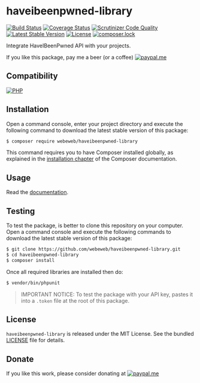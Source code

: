 haveibeenpwned-library
======================

[![Build Status](https://img.shields.io/github/actions/workflow/status/webeweb/haveibeenpwned-library/build.yml?style=flat-square)](https://github.com/webeweb/haveibeenpwned-library/actions)
[![Coverage Status](https://img.shields.io/coveralls/github/webeweb/haveibeenpwned-library/master.svg?style=flat-square)](https://coveralls.io/github/webeweb/haveibeenpwned-library?branch=master)
[![Scrutinizer Code Quality](https://img.shields.io/scrutinizer/quality/g/webeweb/haveibeenpwned-library/master.svg?style=flat-square)](https://scrutinizer-ci.com/g/webeweb/haveibeenpwned-library/?branch=master)
[![Latest Stable Version](https://img.shields.io/packagist/v/webeweb/haveibeenpwned-library.svg?style=flat-square)](https://packagist.org/packages/webeweb/haveibeenpwned-library)
[![License](https://img.shields.io/packagist/l/webeweb/haveibeenpwned-library.svg?style=flat-square)](https://packagist.org/packages/webeweb/haveibeenpwned-library)
[![composer.lock](https://img.shields.io/badge/.lock-uncommited-important.svg?style=flat-square)](https://packagist.org/packages/webeweb/haveibeenpwned-library)

Integrate HaveIBeenPwned API with your projects.

If you like this package, pay me a beer (or a coffee)
[![paypal.me](https://img.shields.io/badge/paypal.me-webeweb-0070ba.svg?style=flat-square&logo=paypal)](https://www.paypal.me/webeweb)

## Compatibility

[![PHP](https://img.shields.io/packagist/php-v/webeweb/haveibeenpwned-library.svg?style=flat-square)](http://php.net)

## Installation

Open a command console, enter your project directory and execute the following
command to download the latest stable version of this package:

```bash
$ composer require webeweb/haveibeenpwned-library
```

This command requires you to have Composer installed globally, as explained in
the [installation chapter](https://getcomposer.org/doc/00-intro.md) of the
Composer documentation.

## Usage

Read the [documentation](doc/index.md).

## Testing

To test the package, is better to clone this repository on your computer.
Open a command console and execute the following commands to download the latest
stable version of this package:

```bash
$ git clone https://github.com/webeweb/haveibeenpwned-library.git
$ cd haveibeenpwned-library
$ composer install
```

Once all required libraries are installed then do:

```bash
$ vendor/bin/phpunit
```

> IMPORTANT NOTICE: To test the package with your API key, pastes it into a
> `.token` file at the root of this package.

## License

`haveibeenpwned-library` is released under the MIT License. See the bundled [LICENSE](LICENSE)
file for details.

## Donate

If you like this work, please consider donating at
[![paypal.me](https://img.shields.io/badge/paypal.me-webeweb-0070ba.svg?style=flat-square&logo=paypal)](https://www.paypal.me/webeweb)
